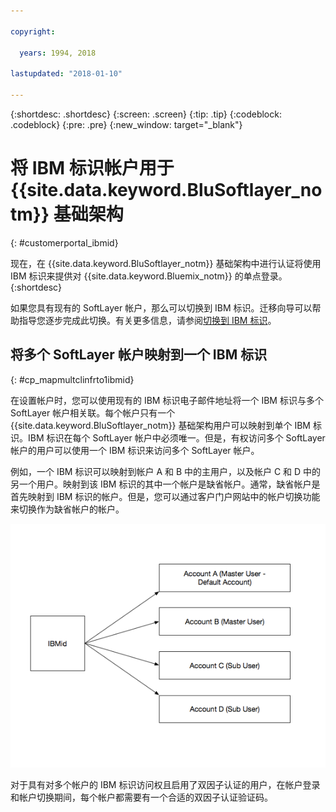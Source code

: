 ```yaml
---

copyright:

  years: 1994, 2018

lastupdated: "2018-01-10"

---
```


{:shortdesc: .shortdesc}
{:screen: .screen}
{:tip: .tip}
{:codeblock: .codeblock}
{:pre: .pre}
{:new_window: target="_blank"}

# 将 IBM 标识帐户用于 {{site.data.keyword.BluSoftlayer_notm}} 基础架构
{: #customerportal_ibmid}

现在，在 {{site.data.keyword.BluSoftlayer_notm}} 基础架构中进行认证将使用 IBM 标识来提供对 {{site.data.keyword.Bluemix_notm}} 的单点登录。
{:shortdesc}

如果您具有现有的 SoftLayer 帐户，那么可以切换到 IBM 标识。迁移向导可以帮助指导您逐步完成此切换。有关更多信息，请参阅[切换到 IBM 标识](/docs/account/softlayerlink.html#switching-to-ibmid)。

## 将多个 SoftLayer 帐户映射到一个 IBM 标识
{: #cp_mapmultclinfrto1ibmid}

在设置帐户时，您可以使用现有的 IBM 标识电子邮件地址将一个 IBM 标识与多个 SoftLayer 帐户相关联。每个帐户只有一个 {{site.data.keyword.BluSoftlayer_notm}} 基础架构用户可以映射到单个 IBM 标识。IBM 标识在每个 SoftLayer 帐户中必须唯一。但是，有权访问多个 SoftLayer 帐户的用户可以使用一个 IBM 标识来访问多个 SoftLayer 帐户。

例如，一个 IBM 标识可以映射到帐户 A 和 B 中的主用户，以及帐户 C 和 D 中的另一个用户。映射到该 IBM 标识的其中一个帐户是缺省帐户。通常，缺省帐户是首先映射到 IBM 标识的帐户。但是，您可以通过客户门户网站中的帐户切换功能来切换作为缺省帐户的帐户。

![多个 SoftLayer 帐户映射到一个 IBM 标识](images/ibmid-image.png)

对于具有对多个帐户的 IBM 标识访问权且启用了双因子认证的用户，在帐户登录和帐户切换期间，每个帐户都需要有一个合适的双因子认证验证码。
